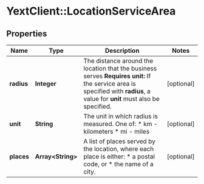 # YextClient::LocationServiceArea

## Properties
Name | Type | Description | Notes
------------ | ------------- | ------------- | -------------
**radius** | **Integer** | The distance around the location that the business serves  **Requires unit:** If the service area is specified with **radius**, a value for **unit** must also be specified.  | [optional] 
**unit** | **String** | The unit in which radius is measured.  One of: * km - kilometers * mi - miles  | [optional] 
**places** | **Array&lt;String&gt;** | A list of places served by the location, where each place is either: * a postal code, or * the name of a city.  | [optional] 


